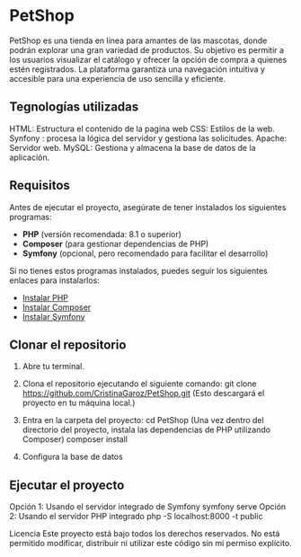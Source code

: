 # PetShop
PetShop es una tienda en línea para amantes de las mascotas, donde podrán explorar una gran variedad de productos. Su objetivo es permitir a los usuarios visualizar el catálogo y ofrecer la opción de compra a quienes estén registrados. La plataforma garantiza una navegación intuitiva y accesible para una experiencia de uso sencilla y eficiente.

## Tegnologías utilizadas
HTML: Estructura el contenido de la pagina web 
CSS: Estilos de la web. 
Synfony : procesa la lógica del servidor y gestiona las solicitudes. 
Apache: Servidor web.
MySQL: Gestiona y almacena la base de datos de la aplicación.
## Requisitos

Antes de ejecutar el proyecto, asegúrate de tener instalados los siguientes programas:

- **PHP** (versión recomendada: 8.1 o superior)
- **Composer** (para gestionar dependencias de PHP)
- **Symfony** (opcional, pero recomendado para facilitar el desarrollo)

Si no tienes estos programas instalados, puedes seguir los siguientes enlaces para instalarlos:

- [Instalar PHP](https://www.php.net/downloads.php)
- [Instalar Composer](https://getcomposer.org/download/)
- [Instalar Symfony](https://symfony.com/download)

## Clonar el repositorio

1. Abre tu terminal.
2. Clona el repositorio ejecutando el siguiente comando:
   git clone https://github.com/CristinaGaroz/PetShop.git
(Esto descargará el proyecto en tu máquina local.)

3. Entra en la carpeta del proyecto:
  cd PetShop
(Una vez dentro del directorio del proyecto, instala las dependencias de PHP utilizando Composer)
  composer install
4. Configura la base de datos

## Ejecutar el proyecto
Opción 1: Usando el servidor integrado de Symfony
  symfony serve
Opción 2: Usando el servidor PHP integrado
  php -S localhost:8000 -t public


Licencia
Este proyecto está bajo todos los derechos reservados. No está permitido modificar, distribuir ni utilizar este código sin mi permiso explícito.

